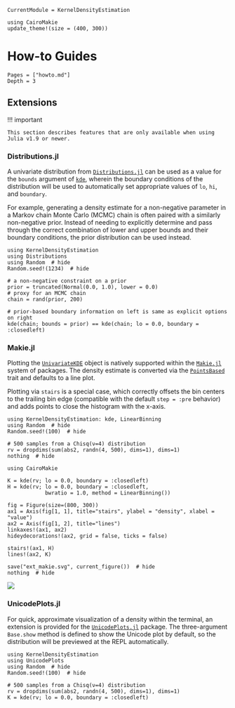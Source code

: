 ```@meta
CurrentModule = KernelDensityEstimation
```
```@setup
using CairoMakie
update_theme!(size = (400, 300))
```

# How-to Guides

```@contents
Pages = ["howto.md"]
Depth = 3
```

## Extensions

!!! important

    This section describes features that are only available when using Julia v1.9 or newer.

### Distributions.jl

A univariate distribution from
[`Distributions.jl`](https://juliahub.com/ui/Packages/General/Distributions)
can be used as a value for the `bounds` argument of [`kde`](@ref), wherein the boundary conditions of the distribution
will be used to automatically set appropriate values of `lo`, `hi`, and `boundary`.

For example, generating a density estimate for a non-negative parameter in a Markov chain Monte Carlo (MCMC) chain
is often paired with a similarly non-negative prior.
Instead of needing to explicitly determine and pass through the correct combination of lower and upper bounds and
their boundary conditions, the prior distribution can be used instead.

```@example ext_distributions
using KernelDensityEstimation
using Distributions
using Random  # hide
Random.seed!(1234)  # hide

# a non-negative constraint on a prior
prior = truncated(Normal(0.0, 1.0), lower = 0.0)
# proxy for an MCMC chain
chain = rand(prior, 200)

# prior-based boundary information on left is same as explicit options on right
kde(chain; bounds = prior) == kde(chain; lo = 0.0, boundary = :closedleft)
```


### Makie.jl

Plotting the [`UnivariateKDE`](@ref) object is natively supported within the
[`Makie.jl`](https://juliahub.com/ui/Packages/General/Makie)
system of packages.
The density estimate is converted via the
[`PointsBased`](https://docs.makie.org/stable/explanations/recipes#Multiple-Argument-Conversion-with-convert_arguments)
trait and defaults to a line plot.

Plotting via `stairs` is a special case, which correctly offsets the bin centers to the trailing bin edge (compatible
with the default `step = :pre` behavior) and adds points to close the histogram with the x-axis.

```@example ext_makie
using KernelDensityEstimation: kde, LinearBinning
using Random  # hide
Random.seed!(100)  # hide

# 500 samples from a Chisq(ν=4) distribution
rv = dropdims(sum(abs2, randn(4, 500), dims=1), dims=1)
nothing  # hide
```

```@example ext_makie
using CairoMakie

K = kde(rv; lo = 0.0, boundary = :closedleft)
H = kde(rv; lo = 0.0, boundary = :closedleft,
            bwratio = 1.0, method = LinearBinning())

fig = Figure(size=(800, 300))
ax1 = Axis(fig[1, 1], title="stairs", ylabel = "density", xlabel = "value")
ax2 = Axis(fig[1, 2], title="lines")
linkaxes!(ax1, ax2)
hideydecorations!(ax2, grid = false, ticks = false)

stairs!(ax1, H)
lines!(ax2, K)

save("ext_makie.svg", current_figure())  # hide
nothing  # hide
```

![](ext_makie.svg)

### UnicodePlots.jl

For quick, approximate visualization of a density within the terminal, an extension is provided for the
[`UnicodePlots.jl`](https://juliahub.com/ui/Packages/General/UnicodePlots)
package.
The three-argument `Base.show` method is defined to show the Unicode plot by default, so the distribution will be
previewed at the REPL automatically.

```@example ext_unicodeplots
using KernelDensityEstimation
using UnicodePlots
using Random  # hide
Random.seed!(100)  # hide

# 500 samples from a Chisq(ν=4) distribution
rv = dropdims(sum(abs2, randn(4, 500), dims=1), dims=1)
K = kde(rv; lo = 0.0, boundary = :closedleft)
```

